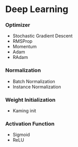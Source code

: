 # Deep Learning

### Optimizer

* Stochastic Gradient Descent
* RMSProp
* Momentum
* Adam
* RAdam

### Normalization

* Batch Normalization
* Instance Normalization

### Weight Initialization

* Kaming init

### Activation Function

* Sigmoid
* ReLU



